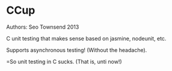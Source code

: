 CCup
====

Authors: Seo Townsend 2013

C unit testing that makes sense based on jasmine, nodeunit, etc.

Supports asynchronous testing!  (Without the headache).

=So unit testing in C sucks.  (That is, unti now!)
